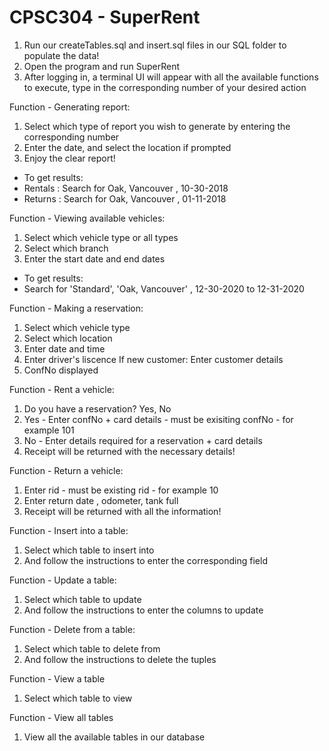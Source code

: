 # CPSC304 - SuperRent

1. Run our createTables.sql and insert.sql files in our SQL folder to populate the data!
2. Open the program and run SuperRent
3. After logging in, a terminal UI will appear with all the available functions to execute, type in the corresponding number of your desired action


Function - Generating report:
1. Select which type of report you wish to generate by entering the corresponding number
2. Enter the date, and select the location if prompted
3. Enjoy the clear report!
- To get results: 
- Rentals : Search for Oak, Vancouver , 10-30-2018
- Returns : Search for Oak, Vancouver , 01-11-2018

Function - Viewing available vehicles:
1. Select which vehicle type or all types
2. Select which branch
3. Enter the start date and end dates
- To get results: 
- Search for 'Standard', 'Oak, Vancouver' , 12-30-2020 to 12-31-2020

Function - Making a reservation:
1. Select which vehicle type 
2. Select which location
3. Enter date and time
4. Enter driver's liscence
If new customer: Enter customer details
5. ConfNo displayed

Function - Rent a vehicle:
1. Do you have a reservation? Yes, No
2. Yes - Enter confNo + card details - must be exisiting confNo - for example 101
3. No - Enter details required for a reservation + card details
3. Receipt will be returned with the necessary details!

Function - Return a vehicle:
1. Enter rid - must be existing rid - for example 10
2. Enter return date , odometer, tank full
3. Receipt will be returned with all the information!

Function - Insert into a table:
1. Select which table to insert into
2. And follow the instructions to enter the corresponding field

Function - Update a table:
1. Select which table to update
2. And follow the instructions to enter the columns to update

Function - Delete from a table:
1. Select which table to delete from
2. And follow the instructions to delete the tuples

Function - View a table
1. Select which table to view

Function - View all tables
1. View all the available tables in our database
